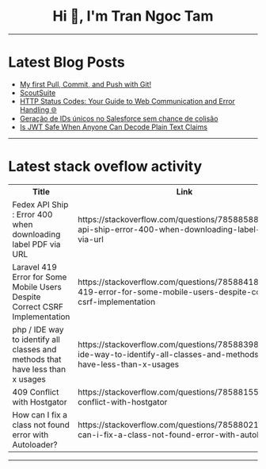 <h1 align="center">Hi 👋, I'm Tran Ngoc Tam</h1>

---

# Latest Blog Posts 
<!-- BLOG-POST-LIST:START -->
- [My first Pull, Commit, and Push with Git!](https://dev.to/manish_dev/my-first-pull-commit-and-push-with-git-38j5)
- [ScoutSuite](https://dev.to/stefanalfbo/scoutsuite-2l1n)
- [HTTP Status Codes: Your Guide to Web Communication and Error Handling 🌐](https://dev.to/raksbisht/http-status-codes-your-guide-to-web-communication-and-error-handling-1cej)
- [Geração de IDs únicos no Salesforce sem chance de colisão](https://dev.to/lucasvalhos/geracao-de-ids-unicos-no-salesforce-sem-chance-de-colisao-4jpm)
- [Is JWT Safe When Anyone Can Decode Plain Text Claims](https://dev.to/jacktt/is-jwt-safe-when-anyone-can-decode-plain-text-claims-2j7o)
<!-- BLOG-POST-LIST:END -->

---

# Latest stack oveflow activity
<table>
  <tr><th>Title</th><th>Link</th></tr>
  <!-- STACKOVERFLOW:START --><tr><td>Fedex API Ship : Error 400 when downloading label PDF via URL</td><td>https://stackoverflow.com/questions/78588588/fedex-api-ship-error-400-when-downloading-label-pdf-via-url</td></tr><tr><td>Laravel 419 Error for Some Mobile Users Despite Correct CSRF Implementation</td><td>https://stackoverflow.com/questions/78588418/laravel-419-error-for-some-mobile-users-despite-correct-csrf-implementation</td></tr><tr><td>php / IDE way to identify all classes and methods that have less than x usages</td><td>https://stackoverflow.com/questions/78588398/php-ide-way-to-identify-all-classes-and-methods-that-have-less-than-x-usages</td></tr><tr><td>409 Conflict with Hostgator</td><td>https://stackoverflow.com/questions/78588155/409-conflict-with-hostgator</td></tr><tr><td>How can I fix a class not found error with Autoloader?</td><td>https://stackoverflow.com/questions/78588021/how-can-i-fix-a-class-not-found-error-with-autoloader</td></tr><!-- STACKOVERFLOW:END -->
</table>

---


